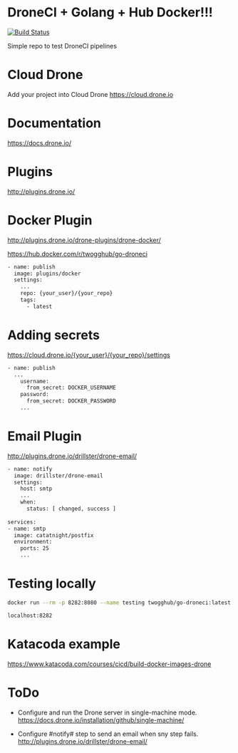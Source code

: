# DroneCI + Golang + Hub Docker!!!
[![Build Status](https://cloud.drone.io/api/badges/desckjet/drone/status.svg)](https://cloud.drone.io/desckjet/drone)

Simple repo to test DroneCI pipelines 

# Cloud Drone 
Add your project into Cloud Drone
https://cloud.drone.io

# Documentation
https://docs.drone.io/

# Plugins
http://plugins.drone.io/    

# Docker Plugin
http://plugins.drone.io/drone-plugins/drone-docker/

https://hub.docker.com/r/twogghub/go-droneci

```sh
- name: publish
  image: plugins/docker
  settings:
    ...
    repo: {your_user}/{your_repo}
    tags:
      - latest
```

# Adding secrets
https://cloud.drone.io/{your_user}/{your_repo}/settings

```sh
- name: publish
  ...
    username:
      from_secret: DOCKER_USERNAME
    password:
      from_secret: DOCKER_PASSWORD
    ...
```

# Email Plugin
http://plugins.drone.io/drillster/drone-email/

```sh 
- name: notify
  image: drillster/drone-email
  settings: 
    host: smtp
    ...
    when:
      status: [ changed, success ]
      
services:
- name: smtp
  image: catatnight/postfix
  environment:
    ports: 25
    ...
```


# Testing locally
``` sh
docker run --rm -p 8282:8080 --name testing twogghub/go-droneci:latest
```
```sh
localhost:8282
```

# Katacoda example
https://www.katacoda.com/courses/cicd/build-docker-images-drone
  
# ToDo

- Configure and run the Drone server in single-machine mode.   
https://docs.drone.io/installation/github/single-machine/

- Configure #notify# step to send an email when sny step fails.   
http://plugins.drone.io/drillster/drone-email/
